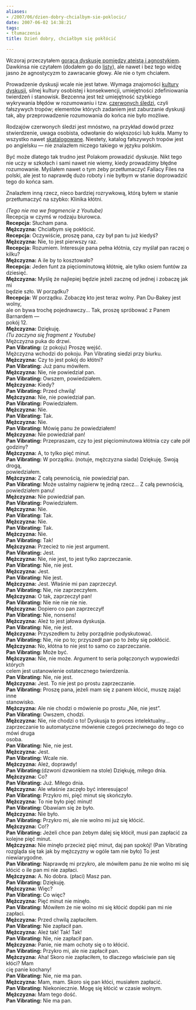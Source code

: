 ```yaml
---
aliases:
- /2007/06/dzien-dobry-chcialbym-sie-poklocic/
date: 2007-06-02 14:38:21
tags:
- tłumaczenia
title: Dzień dobry, chciałbym się pokłócić

---
```


Wczoraj przeczytałem [gorącą dyskusję pomiędzy ateistą
i agnostykiem](http://hcz.jogger.pl/2007/05/31/agnostycyzm/). Dawkinsa nie
czytałem (dodałem go do
[listy](http://www.amazon.co.uk/gp/registry/wishlist/SZCX99IW5466/ref=cm_wl_rlist_go/202-4785777-8057419)),
ale nawet i bez tego widzę jasno że agnostycyzm to zawracanie głowy. Ale nie
o tym chciałem.

<!--more-->

Prowadzenie dyskusji wcale nie jest łatwe. Wymaga znajomości [kultury
dyskusji](/2006/04/11/kultura-dyskusji/), silnej
kultury osobistej i konsekwencji, umiejętności zdefiniowania twierdzeń
i stanowisk. Bezcenna jest też umiejętność szybkiego wykrywania błędów
w rozumowaniu i tzw. [czerwonych
śledzi](http://pl.wikipedia.org/wiki/Red_herring), czyli fałszywych tropów;
elementów których zadaniem jest zaburzanie dyskusji tak, aby przeprowadzenie
rozumowania do końca nie było możliwe.

Rodzajów czerwonych śledzi jest mnóstwo, na przykład dowód przez stwierdzenie,
uwaga osobista, odwołanie do większości lub kukła. Mamy to wszystko nawet
[skatalogowane](http://www.fallacyfiles.org/). Niestety, katalog fałszywych
tropów jest po angielsku ― nie znalazłem niczego takiego w języku polskim.

Być może dlatego tak trudno jest Polakom prowadzić dyskusje. Nikt tego nie
uczy w szkołach i sami nawet nie wiemy, kiedy prowadzimy błędne rozumowanie.
Myślałem nawet o tym żeby przetłumaczyć Fallacy Files na polski, ale jest to
naprawdę dużo roboty i nie byłbym w stanie doprowadzić tego do końca sam.

Znalazłem inną rzecz, nieco bardziej rozrywkową, którą byłem w stanie
przetłumaczyć na szybko: Klinika kłótni.

_(Tego nie ma we fragmencie z Youtube)_  
Recepcja w czymś w rodzaju biurowca.  
**Recepcja:** Słucham pana.  
**Mężczyzna:** Chciałbym się pokłócić.  
**Recepcja:** Oczywiście, proszę pana, czy był pan tu już kiedyś?  
**Mężczyzna:** Nie, to jest pierwszy raz.  
**Recepcja:** Rozumiem. Interesuje pana pełna kłótnia, czy myślał pan raczej o  
kilku?  
**Mężczyzna:** A ile by to kosztowało?  
**Recepcja:** Jeden funt za pięciominutową kłótnię, ale tylko osiem funtów za  
dziesięć.  
**Mężczyzna:** Myślę że najlepiej będzie jeżeli zacznę od jednej i zobaczę jak mi  
będzie szło. W porządku?  
**Recepcja:** W porządku. Zobaczę kto jest teraz wolny. Pan Du-Bakey jest wolny,  
ale on bywa trochę pojednawczy... Tak, proszę spróbować z Panem Barnardem ―  
pokój 12.  
**Mężczyzna:** Dziękuję.  
_(Tu zaczyna się fragment z Youtube)_  
Mężczyzna puka do drzwi.  
**Pan Vibrating:** (z pokoju) Proszę wejść.  
Mężczyzna wchodzi do pokoju. Pan Vibrating siedzi przy biurku.  
**Mężczyzna:** Czy to jest pokój do kłótni?  
**Pan Vibrating:** Już panu mówiłem.  
**Mężczyzna:** Nie, nie powiedział pan.  
**Pan Vibrating:** Owszem, powiedziałem.  
**Mężczyzna:** Kiedy?  
**Pan Vibrating:** Przed chwilą!  
**Mężczyzna:** Nie, nie powiedział pan.  
**Pan Vibrating:** Powiedziałem.  
**Mężczyzna:** Nie.  
**Pan Vibrating:** Tak.  
**Mężczyzna:** Nie.  
**Pan Vibrating:** Mówię panu że powiedziałem!  
**Mężczyzna:** Nie powiedział pan!  
**Pan Vibrating:** Przepraszam, czy to jest pięciominutowa kłótnia czy całe pół  
godziny?  
**Mężczyzna:** A, to tylko pięć minut.  
**Pan Vibrating:** W porządku. (notuje, mężczyzna siada) Dziękuję. Swoją drogą,  
powiedziałem.  
**Mężczyzna:** Z całą pewnością, nie powiedziął pan.  
**Pan Vibrating:** Może ustalmy najpierw tę jedną rzecz... Z całą pewnością,  
powiedziałem panu!  
**Mężczyzna:** Nie powiedział pan.  
**Pan Vibrating:** Powiedziałem.  
**Mężczyzna:** Nie.  
**Pan Vibrating:** Tak.  
**Mężczyzna:** Nie.  
**Pan Vibrating:** Tak.  
**Mężczyzna:** Nie.  
**Pan Vibrating:** Tak!  
**Mężczyzna:** Przecież to nie jest argument.  
**Pan Vibrating:** Jest.  
**Mężczyzna:** Nie, nie jest, to jest tylko zaprzeczanie.  
**Pan Vibrating:** Nie, nie jest.  
**Mężczyzna:** Jest.  
**Pan Vibrating:** Nie jest.  
**Mężczyzna:** Jest. Właśnie mi pan zaprzeczył.  
**Pan Vibrating:** Nie, nie zaprzeczyłem.  
**Mężczyzna:** O tak, zaprzeczył pan!  
**Pan Vibrating:** Nie nie nie nie nie.  
**Mężczyzna:** Dopiero co pan zaprzeczył!  
**Pan Vibrating:** Nie, nonsens!  
**Mężczyzna:** Ależ to jest jałowa dyskusja.  
**Pan Vibrating:** Nie, nie jest.  
**Mężczyzna:** Przyszedłem tu żeby porządnie podyskutować.  
**Pan Vibrating:** Nie, nie po to; przyszedł pan po to żeby się pokłócić.  
**Mężczyzna:** No, kłótna to nie jest to samo co zaprzeczanie.  
**Pan Vibrating:** Może być.  
**Mężczyzna:** Nie, nie może. Argument to seria połączonych wypowiedzi których  
celem jest ustanowienie ostatecznego twierdzenia.  
**Pan Vibrating:** Nie, nie jest.  
**Mężczyzna:** Jest. To nie jest po prostu zaprzeczanie.  
**Pan Vibrating:** Proszę pana, jeżeli mam się z panem kłócić, muszę zająć inne  
stanowisko.  
**Mężczyzna:** Ale nie chodzi o mówienie po prostu „Nie, nie jest”.  
**Pan Vibrating:** Owszem, chodzi.  
**Mężczyzna:** Nie, nie chodzi o to! Dyskusja to proces intelektualny...  
zaprzeczanie to automatyczne mówienie czegoś przeciwnego do tego co mówi druga  
osoba.  
**Pan Vibrating:** Nie, nie jest.  
**Mężczyzna:** Jest.  
**Pan Vibrating:** Wcale nie.  
**Mężczyzna:** Ależ, doprawdy!  
**Pan Vibrating:**(dzwoni dzwonkiem na stole) Dziękuję, miłego dnia.  
**Mężczyzna:** Co?  
**Pan Vibrating:** Już. Miłego dnia.  
**Mężczyzna:** Ale właśnie zaczęło być interesująco!  
**Pan Vibrating:** Przykro mi, pięć minut się skończyło.  
**Mężczyzna:** To nie było pięć minut!  
**Pan Vibrating:** Obawiam się że było.  
**Mężczyzna:** Nie było.  
**Pan Vibrating:** Przykro mi, ale nie wolno mi już się kłócić.  
**Mężczyzna:** Co!?  
**Pan Vibrating:** Jeżeli chce pan żebym dalej się kłócił, musi pan zapłacić za  
kolejne pięć minut.  
**Mężczyzna:** Nie minęło przecież pięć minut, daj pan spokój! (Pan Vibrating  
rozgląda się tak jak by mężczyzny w ogóle tam nie było) To jest niewiarygodne.  
**Pan Vibrating:** Naprawdę mi przykro, ale mówiłem panu że nie wolno mi się  
kłócić o ile pan mi nie zapłaci.  
**Mężczyzna:** A. No dobra. (płaci) Masz pan.  
**Pan Vibrating:** Dziękuję.  
**Mężczyzna:** Więc?  
**Pan Vibrating:** Co więc?  
**Mężczyzna:** Pięć minut nie minęło.  
**Pan Vibrating:** Mówiłem że nie wolno mi się kłócić dopóki pan mi nie zapłaci.  
**Mężczyzna:** Przed chwilą zapłaciłem.  
**Pan Vibrating:** Nie zapłacił pan.  
**Mężczyzna:** Ależ tak! Tak! Tak!  
**Pan Vibrating:** Nie, nie zapłacił pan.  
**Mężczyzna:** Panie, nie mam ochoty się o to kłócić.  
**Pan Vibrating:** Przykro mi, ale nie zapłacił pan.  
**Mężczyzna:** Aha! Skoro nie zapłaciłem, to dlaczego właściwie pan się kłóci? Mam  
cię panie kochany!  
**Pan Vibrating:** Nie, nie ma pan.  
**Mężczyzna:** Mam, mam. Skoro się pan kłóci, musiałem zapłacić.  
**Pan Vibrating:** Niekoniecznie. Mogę się kłócić w czasie wolnym.  
**Mężczyzna:** Mam tego dość.  
**Pan Vibrating:** Nie ma pan.  

